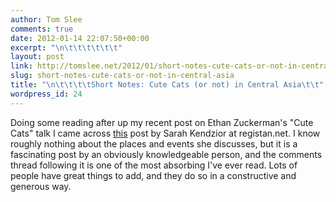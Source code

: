 ```yaml
---
author: Tom Slee
comments: true
date: 2012-01-14 22:07:50+00:00
excerpt: "\n\t\t\t\t\t\t"
layout: post
link: http://tomslee.net/2012/01/short-notes-cute-cats-or-not-in-central-asia.html
slug: short-notes-cute-cats-or-not-in-central-asia
title: "\n\t\t\t\tShort Notes: Cute Cats (or not) in Central Asia\t\t"
wordpress_id: 24
---
```



				

Doing some reading after up my recent post on Ethan Zuckerman's "Cute Cats" talk I came across [this](http://www.registan.net/index.php/2012/01/08/central-asia-an-exception-to-the-cute-cats-theory-of-internet-revolution/) post by Sarah Kendzior at registan.net. I know roughly nothing about the places and events she discusses, but it is a fascinating post by an obviously knowledgeable person, and the comments thread following it is one of the most absorbing I've ever read. Lots of people have great things to add, and they do so in a constructive and generous way.


		
